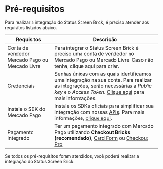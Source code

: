 # Pré-requisitos

Para realizar a integração do Status Screen Brick, é preciso atender aos requisitos listados abaixo.

| Requisitos | Descrição |
|---|---|
| Conta de vendedor Mercado Pago ou Mercado Livre | Para integrar o Status Screen Brick é preciso uma conta de vendedor no Mercado Pago ou Mercado Livre. Caso não tenha, [clique aqui](https://www.mercadopago[FAKER][URL][DOMAIN]/hub/registration/landing) para criar. | 
| Credenciais | Senhas únicas com as quais identificamos uma integração na sua conta. Para realizar as integrações, serão necessárias a _Public key_ e o _Access Token_. [Clique aqui](/developers/pt/guides/additional-content/credentials/credentials) para mais informações. |
| Instale o SDK do Mercado Pago | Instale os SDKs oficiais para simplificar sua integração com nossas [APIs](/developers/pt/reference/payments/_payments/post). Para mais informações, [clique aqui](/developers/pt/guides/sdks-v2/official/landing). |
| Pagamento integrado | Ter um pagamento integrado com Mercado Pago utilizando **Checkout Bricks (recomendado)**, [Card Form](/developers/pt/guides/checkout-api-v2/integration-via-cardform) ou [Checkout Pro](/developers/pt/guides/checkout-pro/landing) | 

Se todos os pré-requisitos foram atendidos, você poderá realizar a integração do Status Screen Brick.